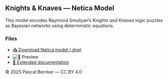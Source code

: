 ## Knights & Knaves — Netica Model

This model encodes Raymond Smullyan’s *Knights and Knaves* logic puzzles
as Bayesian networks using deterministic equations.

### Files
- [📥 Download Netica model (.dne)](./Knights-Knaves.dne)
- ![🧠 Preview](./Knights-Knaves.png)
- [📘 Extended documentation](../../docs/Knights-and-Knaves/)

© 2025 Pascal Bercker — CC BY 4.0
